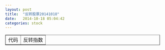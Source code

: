 ```yaml
---
layout: post
title:  "反转股票20141018"
date:   2014-10-18 05:04:42
categories: stock
---
```

<table border="1">
 <tr>
 <td>代码</td>
 <td>反转指数</td>
</tr>
</table>
